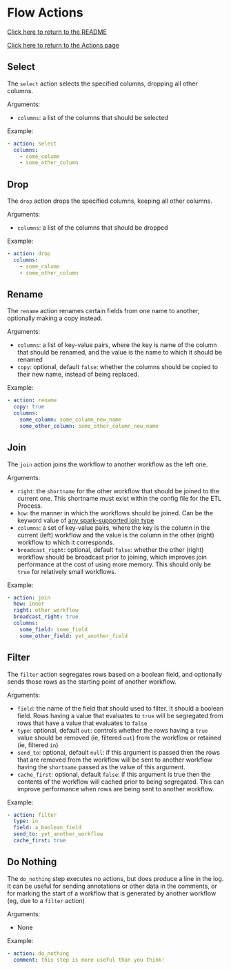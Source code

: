 # Flow Actions
[Click here to return to the README](../README.md)

[Click here to return to the Actions page](actions.md)

## Select
The `select` action selects the specified columns, dropping all other columns.

Arguments:
- `columns`: a list of the columns that should be selected

Example:
```yaml
- action: select
  columns:
    - some_column
    - some_other_column
```

## Drop
The `drop` action drops the specified columns, keeping all other columns.

Arguments:
- `columns`: a list of the columns that should be dropped

Example:
```yaml
- action: drop
  columns:
    - some_column
    - some_other_column
```

## Rename
The `rename` action renames certain fields from one name to another, optionally making a copy instead.

Arguments:
- `columns`: a list of key-value pairs, where the key is name of the column that should be renamed, and the value is the name to which it should be renamed
- `copy`: optional, default `false`: whether the columns should be copied to their new name, instead of being replaced.

Example:
```yaml
- action: rename
  copy: true
  columns:
    some_column: some_column_new_name
    some_other_column: some_other_column_new_name
```

## Join
The `join` action joins the workflow to another workflow as the left one.

Arguments:
- `right`: the `shortname` for the other workflow that should be joined to the current one. This shortname must exist within the config file for the ETL Process.
- `how`: the manner in which the workflows should be joined. Can be the keyword value of [any spark-supported join type](https://spark.apache.org/docs/latest/api/python/pyspark.sql.html?highlight=read%20csv#pyspark.sql.DataFrame.join)
- `columns`: a set of key-value pairs, where the key is the column in the current (left) workflow and the value is the column in the other (right) workflow to which it corresponds.
- `broadcast_right`: optional, default `false`: whether the other (right) workflow should be broadcast prior to joining, which improves join performance at the cost of using more memory. This should only be `true` for relatively small workflows.

Example:
```yaml
- action: join
  how: inner
  right: other_workflow
  broadcast_right: true
  columns:
    some_field: some_field
    some_other_field: yet_another_field
```

## Filter
The `filter` action segregates rows based on a boolean field, and optionally sends those rows as the starting point of another workflow.

Arguments:
- `field`: the name of the field that should used to filter. It should a boolean field. Rows having a value that evaluates to `true` will be segregated from rows that have a value that evaluates to `false`
- `type`: optional, default `out`: controls whether the rows having a `true` value should be removed (ie, filtered `out`) from the workflow or retained (ie, filtered `in`)
- `send_to`: optional, default `null`: if this argument is passed then the rows that are removed from the workflow will be sent to another workflow having the `shortname` passed as the value of this argument.
- `cache_first`: optional, default `false`: if this argument is true then the contents of the workflow will cached prior to being segregated. This can improve performance when rows are being sent to another workflow.

Example:
```yaml
- action: filter
  type: in
  field: a_boolean_field
  send_to: yet_another_workflow
  cache_first: true
```

## Do Nothing
The `do_nothing` step executes no actions, but does produce a line in the log. It can be useful for sending annotations or other data in the comments, or for marking the start of a workflow that is generated by another workflow (eg, due to a `filter` action)

Arguments:
- None

Example:
```yaml
- action: do_nothing
  comment: this step is more useful than you think!
```